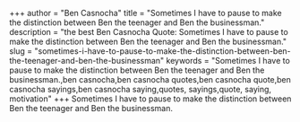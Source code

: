 +++
author = "Ben Casnocha"
title = "Sometimes I have to pause to make the distinction between Ben the teenager and Ben the businessman."
description = "the best Ben Casnocha Quote: Sometimes I have to pause to make the distinction between Ben the teenager and Ben the businessman."
slug = "sometimes-i-have-to-pause-to-make-the-distinction-between-ben-the-teenager-and-ben-the-businessman"
keywords = "Sometimes I have to pause to make the distinction between Ben the teenager and Ben the businessman.,ben casnocha,ben casnocha quotes,ben casnocha quote,ben casnocha sayings,ben casnocha saying,quotes, sayings,quote, saying, motivation"
+++
Sometimes I have to pause to make the distinction between Ben the teenager and Ben the businessman.
